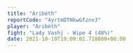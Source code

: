 ```yaml
---
title: "Aribèth"
reportCode: "4yrtmDTNkwGfznvJ"
player: "Aribèth"
fight: "Lady Vashj - Wipe 4 (48%)"
date: 2021-10-10T19:09:02.718000+00:00
---
```

